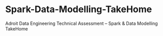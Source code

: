 # Spark-Data-Modelling-TakeHome
Adroit Data Engineering Technical Assessment – Spark &amp; Data Modelling TakeHome
